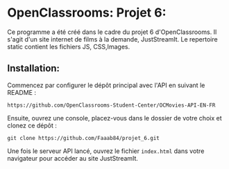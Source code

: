 # OpenClassrooms: Projet 6: 
Ce programme a été créé dans le cadre du projet 6 d'OpenClassrooms. Il s'agit d'un site internet de films à la demande, JustStreamIt.
Le repertoire static contient les fichiers JS, CSS,Images.


## Installation:
Commencez par configurer le dépôt principal avec l'API en suivant le README :
```
https://github.com/OpenClassrooms-Student-Center/OCMovies-API-EN-FR
```

Ensuite, ouvrez une console, placez-vous dans le dossier de votre choix et clonez ce dépôt :
```
git clone https://github.com/Faaab84/projet_6.git
```

Une fois le serveur API lancé, ouvrez le fichier `index.html` dans votre navigateur pour accéder au site JustStreamIt.
